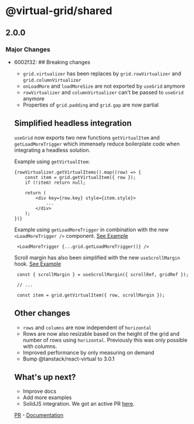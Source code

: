 # @virtual-grid/shared

## 2.0.0

### Major Changes

- 6002f32: ## Breaking changes

  - `grid.virtualizer` has been replaces by `grid.rowVirtualizer` and `grid.columnVirtualizer`
  - `onLoadMore` and `loadMoreSize` are not exported by `useGrid` anymore
  - `rowVirtualizer` and `columnVirtualizer` can't be passed to `useGrid` anymore
  - Properties of `grid.padding` and `grid.gap` are now partial

  ## Simplified headless integration

  `useGrid` now exports two new functions `getVirtualItem` and `getLoadMoreTrigger` which immensely reduce boilerplate code when integrating a headless solution.

  Example using `getVirtualItem`:

  ```
  {rowVirtualizer.getVirtualItems().map((row) => {
      const item = grid.getVirtualItem({ row });
      if (!item) return null;

      return (
          <div key={row.key} style={item.style}>
              ...
          </div>
      );
  })}
  ```

  Example using `getLoadMoreTrigger` in combination with the new `<LoadMoreTrigger />` component.
  [See Example](https://github.com/niikeec/virtual-grid/examples/react/infinite-scroll)

  ```
   <LoadMoreTrigger {...grid.getLoadMoreTrigger()} />
  ```

  Scroll margin has also been simplified with the new `useScrollMargin` hook.
  [See Example](https://github.com/niikeec/virtual-grid/examples/react/scroll-margin)

  ```
   const { scrollMargin } = useScrollMargin({ scrollRef, gridRef });

   // ...

   const item = grid.getVirtualItem({ row, scrollMargin });
  ```

  ## Other changes

  - `rows` and `columns` are now independent of `horizontal`
  - Rows are now also resizable based on the height of the grid and number of rows using `horizontal`. Previously this was only possible with columns.
  - Improved performance by only measuring on demand
  - Bump @tanstack/react-virtual to 3.0.1

  ## What's up next?

  - Improve docs
  - Add more examples
  - SolidJS integration. We got an active PR [here](https://github.com/niikeec/virtual-grid/pull/7).

  [PR](https://github.com/niikeec/virtual-grid/pull/6) - [Documentation](https://docs.virtual-grid.com/getting-started/react)

